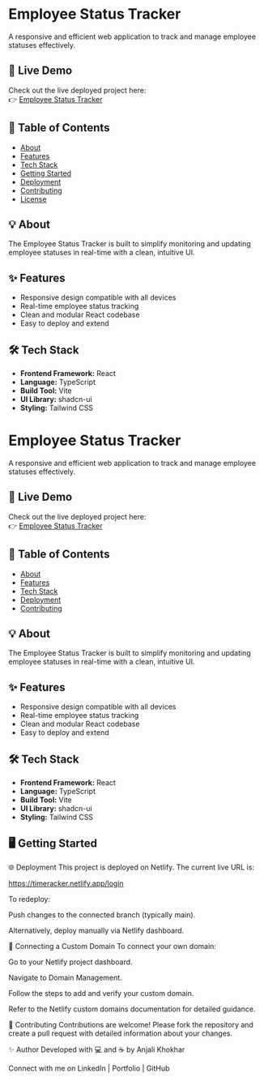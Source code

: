 # Employee Status Tracker

A responsive and efficient web application to track and manage employee statuses effectively.

## 🚀 Live Demo

Check out the live deployed project here:  
👉 [Employee Status Tracker](https://timeracker.netlify.app/login)

## 📌 Table of Contents

- [About](#about)
- [Features](#features)
- [Tech Stack](#tech-stack)
- [Getting Started](#getting-started)
- [Deployment](#deployment)
- [Contributing](#contributing)
- [License](#license)

## 💡 About

The Employee Status Tracker is built to simplify monitoring and updating employee statuses in real-time with a clean, intuitive UI.

## ✨ Features

- Responsive design compatible with all devices
- Real-time employee status tracking
- Clean and modular React codebase
- Easy to deploy and extend

## 🛠️ Tech Stack

- **Frontend Framework:** React
- **Language:** TypeScript
- **Build Tool:** Vite
- **UI Library:** shadcn-ui
- **Styling:** Tailwind CSS

# Employee Status Tracker

A responsive and efficient web application to track and manage employee statuses effectively.

## 🚀 Live Demo

Check out the live deployed project here:  
👉 [Employee Status Tracker](https://timeracker.netlify.app/login)

## 📌 Table of Contents

- [About](#about)
- [Features](#features)
- [Tech Stack](#tech-stack)
- [Deployment](#deployment)
- [Contributing](#contributing)

## 💡 About

The Employee Status Tracker is built to simplify monitoring and updating employee statuses in real-time with a clean, intuitive UI.

## ✨ Features

- Responsive design compatible with all devices
- Real-time employee status tracking
- Clean and modular React codebase
- Easy to deploy and extend

## 🛠️ Tech Stack

- **Frontend Framework:** React
- **Language:** TypeScript
- **Build Tool:** Vite
- **UI Library:** shadcn-ui
- **Styling:** Tailwind CSS

## 🖥️ Getting Started


🌐 Deployment
This project is deployed on Netlify. The current live URL is:

https://timeracker.netlify.app/login

To redeploy:

Push changes to the connected branch (typically main).

Alternatively, deploy manually via Netlify dashboard.

🔗 Connecting a Custom Domain
To connect your own domain:

Go to your Netlify project dashboard.

Navigate to Domain Management.

Follow the steps to add and verify your custom domain.

Refer to the Netlify custom domains documentation for detailed guidance.

🤝 Contributing
Contributions are welcome! Please fork the repository and create a pull request with detailed information about your changes.


✨ Author
Developed with 💻 and ☕ by Anjali Khokhar

Connect with me on LinkedIn | Portfolio | GitHub

